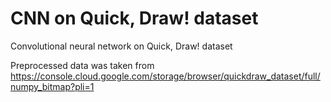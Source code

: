 # CNN on Quick, Draw! dataset
Convolutional neural network on Quick, Draw! dataset

Preprocessed data was taken from https://console.cloud.google.com/storage/browser/quickdraw_dataset/full/numpy_bitmap?pli=1
